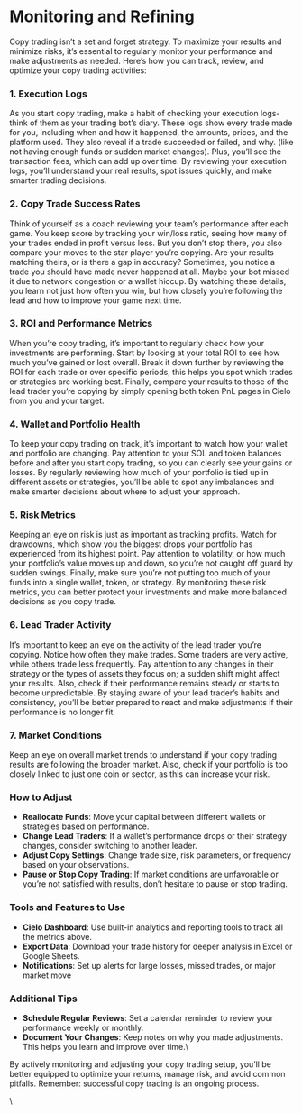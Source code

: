 # Monitoring and Refining

Copy trading isn’t a set and forget strategy. To maximize your results and minimize risks, it’s essential to regularly monitor your performance and make adjustments as needed. Here’s how you can track, review, and optimize your copy trading activities:

### 1. Execution Logs

As you start copy trading, make a habit of checking your execution logs-think of them as your trading bot’s diary. These logs show every trade made for you, including when and how it happened, the amounts, prices, and the platform used. They also reveal if a trade succeeded or failed, and why. (like not having enough funds or sudden market changes). Plus, you’ll see the transaction fees, which can add up over time. By reviewing your execution logs, you’ll understand your real results, spot issues quickly, and make smarter trading decisions.

### 2. Copy Trade Success Rates

Think of yourself as a coach reviewing your team’s performance after each game. You keep score by tracking your win/loss ratio, seeing how many of your trades ended in profit versus loss. But you don’t stop there, you also compare your moves to the star player you’re copying. Are your results matching theirs, or is there a gap in accuracy? Sometimes, you notice a trade you should have made never happened at all. Maybe your bot missed it due to network congestion or a wallet hiccup. By watching these details, you learn not just how often you win, but how closely you’re following the lead and how to improve your game next time.

### 3. ROI and Performance Metrics

When you’re copy trading, it’s important to regularly check how your investments are performing. Start by looking at your total ROI to see how much you’ve gained or lost overall. Break it down further by reviewing the ROI for each trade or over specific periods, this helps you spot which trades or strategies are working best. Finally, compare your results to those of the lead trader you’re copying by simply opening both token PnL pages in Cielo from you and your target.&#x20;

### 4. Wallet and Portfolio Health

To keep your copy trading on track, it’s important to watch how your wallet and portfolio are changing. Pay attention to your SOL and token balances before and after you start copy trading, so you can clearly see your gains or losses. By regularly reviewing how much of your portfolio is tied up in different assets or strategies, you’ll be able to spot any imbalances and make smarter decisions about where to adjust your approach.

### 5. Risk Metrics

Keeping an eye on risk is just as important as tracking profits. Watch for drawdowns, which show you the biggest drops your portfolio has experienced from its highest point. Pay attention to volatility, or how much your portfolio’s value moves up and down, so you’re not caught off guard by sudden swings. Finally, make sure you’re not putting too much of your funds into a single wallet, token, or strategy. By monitoring these risk metrics, you can better protect your investments and make more balanced decisions as you copy trade.

### 6. Lead Trader Activity

It’s important to keep an eye on the activity of the lead trader you’re copying. Notice how often they make trades. Some traders are very active, while others trade less frequently. Pay attention to any changes in their strategy or the types of assets they focus on; a sudden shift might affect your results. Also, check if their performance remains steady or starts to become unpredictable. By staying aware of your lead trader’s habits and consistency, you’ll be better prepared to react and make adjustments if their performance is no longer fit.

### 7. Market Conditions

Keep an eye on overall market trends to understand if your copy trading results are following the broader market. Also, check if your portfolio is too closely linked to just one coin or sector, as this can increase your risk.

### How to Adjust

* **Reallocate Funds**: Move your capital between different wallets or strategies based on performance.
* **Change Lead Traders**: If a wallet’s performance drops or their strategy changes, consider switching to another leader.
* **Adjust Copy Settings**: Change trade size, risk parameters, or frequency based on your observations.
* **Pause or Stop Copy Trading**: If market conditions are unfavorable or you’re not satisfied with results, don’t hesitate to pause or stop trading.

### Tools and Features to Use

* **Cielo Dashboard**: Use built-in analytics and reporting tools to track all the metrics above.
* **Export Data**: Download your trade history for deeper analysis in Excel or Google Sheets.
* **Notifications**: Set up alerts for large losses, missed trades, or major market move

### Additional Tips

* **Schedule Regular Reviews**: Set a calendar reminder to review your performance weekly or monthly.
* **Document Your Changes**: Keep notes on why you made adjustments. This helps you learn and improve over time.\


By actively monitoring and adjusting your copy trading setup, you’ll be better equipped to optimize your returns, manage risk, and avoid common pitfalls. Remember: successful copy trading is an ongoing process.

\
